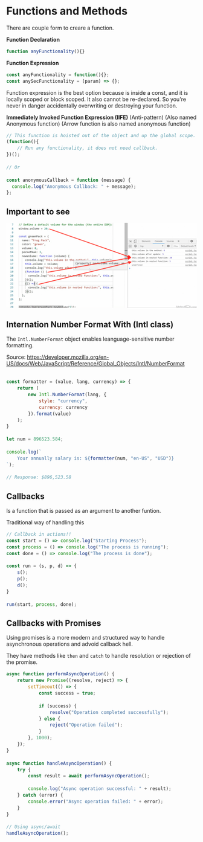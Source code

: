 # Functions and Methods

There are couple form to creare a function.

**Function Declaration**
```js
function anyFunctionality(){}
```


**Function Expression**
```js
const anyFunctionality = function(){};
const anySecFunctionality = (param) => {};
```

Function expression is the best option because is inside a const, and it is locally scoped or block scoped. It also cannot be re-declared. So you're never in danger accidentally overwriting or destroying your function. 

**Immediately Invoked Function Expression (IIFE)**
(Anti-pattern)
(Also named Anonymous function)
(Arrow function is also named anonymous function)

```js
// This function is hoisted out of the object and up the global scope.
(function(){
    // Run any functionality, it does not need callback.
})();

// Or

const anonymousCallback = function (message) {
  console.log("Anonymous Callback: " + message);
};

```



## Important to see

<img src="img/functions.png" alt="Arrow-vs-Functions"/>

## Internation Number Format With (Intl class)

The ```Intl.NumberFormat``` object enables leanguage-sensitive number formatting.

Source: https://developer.mozilla.org/en-US/docs/Web/JavaScript/Reference/Global_Objects/Intl/NumberFormat

```js

const formatter = (value, lang, currency) => {
    return (
        new Intl.NumberFormat(lang, {
            style: "currency",
            currency: currency
        }).format(value)
    );
}

let num = 896523.584;

console.log(`
    Your annually salary is: ${formatter(num, "en-US", "USD")}
`);

// Response: $896,523.58

```

## Callbacks
Is a function that is passed as an argument to another funtion. 

Traditional way of handling this

```js
// Callback in actions!!
const start = () => console.log("Starting Process");
const process = () => console.log("The process is running");
const done = () => console.log("The process is done");

const run = (s, p, d) => {
    s();
    p();
    d();
}

run(start, process, done);

```

## Callbacks with Promises

Using promises is a more modern and structured way to handle asynchronous operations and advoid callback hell. 

They have methods like ```then``` and ```catch``` to handle resolution or rejection of the promise.

```js
async function performAsyncOperation() {
    return new Promise((resolve, reject) => {
        setTimeout(() => {
            const success = true;
            
            if (success) {
                resolve("Operation completed successfully");
            } else {
                reject("Operation failed");
            }
        }, 1000);
    });
}

async function handleAsyncOperation() {
    try {
        const result = await performAsyncOperation();
        
        console.log("Async operation successful: " + result);
    } catch (error) {
        console.error("Async operation failed: " + error);
    }
}

// Using async/await
handleAsyncOperation();

```